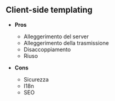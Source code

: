 ## Client-side templating

* **Pros**
  * Alleggerimento del server <!-- .element: class="fragment" data-fragment-index="1" -->
  * Alleggerimento della trasmissione <!-- .element: class="fragment" data-fragment-index="1" -->
  * Disaccoppiamento <!-- .element: class="fragment" data-fragment-index="1" -->
  * Riuso <!-- .element: class="fragment" data-fragment-index="1" -->

* **Cons**
  * Sicurezza <!-- .element: class="fragment" data-fragment-index="2" -->
  * I18n <!-- .element: class="fragment" data-fragment-index="2" -->
  * SEO <!-- .element: class="fragment" data-fragment-index="2" -->
